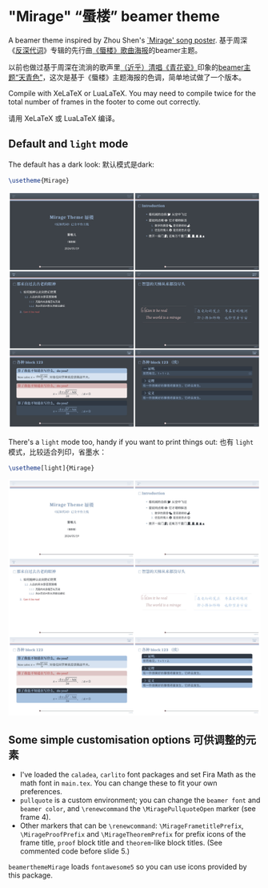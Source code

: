 # "Mirage" “蜃楼” beamer theme

A beamer theme inspired by Zhou Shen's [`Mirage' song  poster](https://inews.gtimg.com/om_bt/OBrBfpq-0M6Q5dTbkIR4Cv-rXARTcTTWkBzBp_cWexlEUAA/0).
基于周深《[反](https://y.qq.com/n/ryqq/albumDetail/003szpvI3LMhQ7)[深](https://music.163.com/#/album?id=190605791)[代](https://music.apple.com/cn/album/%E5%8F%8D%E6%B7%B1%E4%BB%A3%E8%AF%8D-ep/1746253956)[词](https://open.spotify.com/album/02ygNWa0juxhPjWOAs3yNv)》专辑的先行曲[《蜃楼》歌曲海报](https://inews.gtimg.com/om_bt/OBrBfpq-0M6Q5dTbkIR4Cv-rXARTcTTWkBzBp_cWexlEUAA/0)的beamer主题。

以前也做过基于周深在流淌的歌声里[（近乎）清唱《青花瓷》](https://www.bilibili.com/bangumi/play/ep332561)印象的[beamer主题“天青色”](https://github.com/liantze/pgfornament-han/blob/master/beamerthemeTianQing.sty)，这次是基于《蜃楼》主题海报的色调，简单地试做了一个版本。

Compile with XeLaTeX or LuaLaTeX. You may need to compile twice for the total number of frames in the footer to come out correctly.

请用 XeLaTeX 或 LuaLaTeX 编译。

## Default and `light` mode
The default has a dark look: 默认模式是dark:

```latex
\usetheme{Mirage}
```

<img src="mirage-dark.jpg" width="1200" />


There's a `light` mode too, handy if you want to print things out: 也有 `light` 模式，比较适合列印，省墨水：

```latex
\usetheme[light]{Mirage}
```

<img src="mirage-light.jpg" width="1200" />


## Some simple customisation options 可供调整的元素

- I've loaded the `caladea`, `carlito` font packages and set Fira Math as the math font in `main.tex`. You can change these to fit your own preferences.
- `pullquote` is a custom environment; you can change the `beamer font` and `beamer color`, and `\renewcommand` the `\MiragePullquoteOpen` marker (see frame 4).
- Other markers that can be `\renewcommand`: `\MirageFrametitlePrefix`, `\MirageProofPrefix`
and `\MirageTheoremPrefix` for prefix icons of the frame title, `proof` block title and `theorem`-like block titles. (See commented code before slide 5.)

`beamerthemeMirage` loads `fontawesome5` so you can use icons provided by this package.